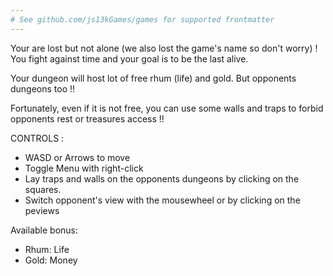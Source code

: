 ```yaml
---
# See github.com/js13kGames/games for supported frontmatter
---
```

Your are lost but not alone (we also lost the game's name so don't worry) !
You fight against time and your goal is to be the last alive.

Your dungeon will host lot of free rhum (life) and gold. But opponents dungeons too !!

Fortunately, even if it is not free, you can use some walls and traps to forbid opponents rest or treasures access !!

CONTROLS :

- WASD or Arrows to move
- Toggle Menu with right-click
- Lay traps and walls on the opponents dungeons by clicking on the squares.
- Switch opponent's view with the mousewheel or by clicking on the peviews


Available bonus:

- Rhum: Life
- Gold: Money